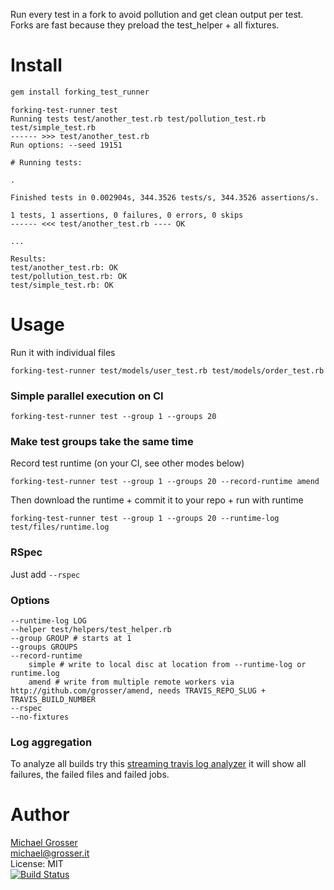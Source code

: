 Run every test in a fork to avoid pollution and get clean output per test.
Forks are fast because they preload the test_helper + all fixtures.

Install
=======

```Bash
gem install forking_test_runner
```

```
forking-test-runner test
Running tests test/another_test.rb test/pollution_test.rb test/simple_test.rb
------ >>> test/another_test.rb
Run options: --seed 19151

# Running tests:

.

Finished tests in 0.002904s, 344.3526 tests/s, 344.3526 assertions/s.

1 tests, 1 assertions, 0 failures, 0 errors, 0 skips
------ <<< test/another_test.rb ---- OK

...

Results:
test/another_test.rb: OK
test/pollution_test.rb: OK
test/simple_test.rb: OK
```

Usage
=====

Run it with individual files

```
forking-test-runner test/models/user_test.rb test/models/order_test.rb
```

### Simple parallel execution on CI

```
forking-test-runner test --group 1 --groups 20
```

### Make test groups take the same time

Record test runtime (on your CI, see other modes below)

```
forking-test-runner test --group 1 --groups 20 --record-runtime amend
```

Then download the runtime + commit it to your repo + run with runtime

```
forking-test-runner test --group 1 --groups 20 --runtime-log test/files/runtime.log
```

### RSpec

Just add `--rspec`

### Options

```
--runtime-log LOG
--helper test/helpers/test_helper.rb
--group GROUP # starts at 1
--groups GROUPS
--record-runtime
    simple # write to local disc at location from --runtime-log or runtime.log
    amend # write from multiple remote workers via http://github.com/grosser/amend, needs TRAVIS_REPO_SLUG + TRAVIS_BUILD_NUMBER
--rspec
--no-fixtures
```

### Log aggregation

To analyze all builds try this [streaming travis log analyzer](https://gist.github.com/grosser/df68f5461d45601f37f0)
it will show all failures, the failed files and failed jobs.

Author
======
[Michael Grosser](http://grosser.it)<br/>
michael@grosser.it<br/>
License: MIT<br/>
[![Build Status](https://travis-ci.org/grosser/forking_test_runner.png)](https://travis-ci.org/grosser/forking_test_runner)
